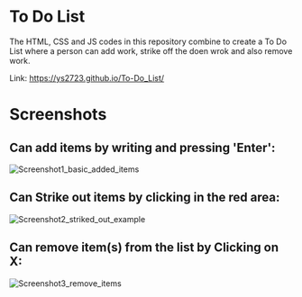 # To Do List

The HTML, CSS and JS codes in this repository combine to create a To Do List where a person can add work, strike off the doen wrok and also remove work. 

Link: https://ys2723.github.io/To-Do_List/ 

# Screenshots

## Can add items by writing and pressing 'Enter':
![Screenshot1_basic_added_items](https://i.postimg.cc/2ShcPn1Y/Screenshot-16859.png)

## Can Strike out items by clicking in the red area:
![Screenshot2_striked_out_example](https://i.postimg.cc/rmKYZ3Wn/Screenshot-16860.png)

## Can remove item(s) from the list by Clicking on X:
![Screenshot3_remove_items](https://i.postimg.cc/sf5Jf3VP/Screenshot-16861.png)
